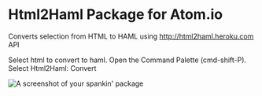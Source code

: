 # Html2Haml Package for Atom.io

Converts selection from HTML to HAML using http://html2haml.heroku.com API

Select html to convert to haml. Open the Command Palette (cmd-shift-P). Select Html2Haml: Convert

![A screenshot of your spankin' package](https://f.cloud.github.com/assets/69169/2290250/c35d867a-a017-11e3-86be-cd7c5bf3ff9b.gif)
